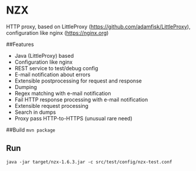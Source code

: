 # NZX
HTTP proxy, based on LittleProxy (https://github.com/adamfisk/LittleProxy), configuration like nginx (https://nginx.org)

##Features
* Java (LittleProxy) based
* Configuration like nginx
* REST service to test/debug config
* E-mail notification about errors
* Extensible postprocessing for request and response 
 * Dumping
 * Regex matching with e-mail notification
 * Fail HTTP response processing with e-mail notification
* Extensible request processing
 * Search in dumps
* Proxy pass HTTP-to-HTTPS (unusual rare need)


##Build
``mvn package``

## Run
``java -jar target/nzx-1.6.3.jar -c src/test/config/nzx-test.conf``
